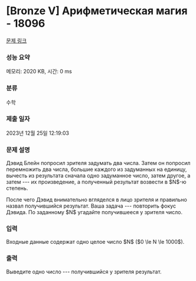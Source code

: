 # [Bronze V] Арифметическая магия - 18096 

[문제 링크](https://www.acmicpc.net/problem/18096) 

### 성능 요약

메모리: 2020 KB, 시간: 0 ms

### 분류

수학

### 제출 일자

2023년 12월 25일 12:19:03

### 문제 설명

<p>Дэвид Блейн попросил зрителя задумать два числа.  Затем он попросил перемножить два числа, большие каждого из задуманных на единицу,  вычесть из результата сначала одно задуманное число, затем другое, а затем --- их произведение, а полученный результат возвести в $N$-ю степень.</p>

<p>После чего Дэвид внимательно вгляделся в лицо зрителя и правильно назвал получившийся результат. Ваша задача --- повторить фокус Дэвида. По заданному $N$ угадайте получившееся у зрителя число.</p>

### 입력 

 <p>Входные данные содержат одно целое число $N$ ($0 \le N \le 1000$).</p>

### 출력 

 <p>Выведите одно число --- получившийся у зрителя результат.</p>


